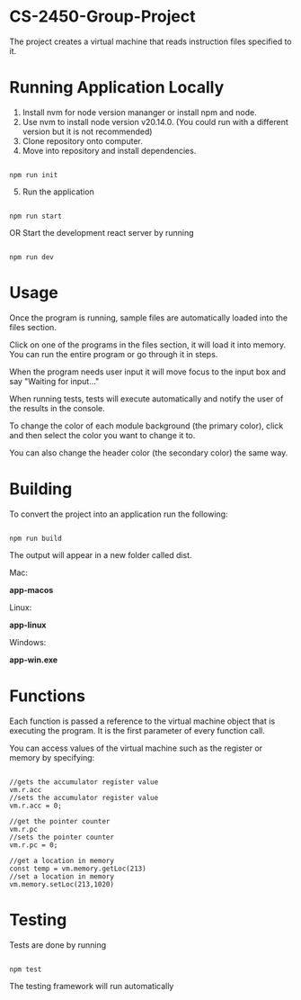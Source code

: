 # CS-2450-Group-Project

The project creates a virtual machine that reads instruction files specified to it.

# Running Application Locally

1. Install nvm for node version mananger or install npm and node.
2. Use nvm to install node version v20.14.0. (You could run with a different version but it is not recommended)
3. Clone repository onto computer.
4. Move into repository and install dependencies.
```

npm run init

```

5. Run the application
```

npm run start

```

OR Start the development react server by running
```

npm run dev

```

# Usage

Once the program is running, sample files are automatically loaded into the files section.

Click on one of the programs in the files section, it will load it into memory.
You can run the entire program or go through it in steps.

When the program needs user input it will move focus to the input box and say "Waiting for input..."

When running tests, tests will execute automatically and notify the user of the results in the console.

To change the color of each module background (the primary color), click and then select the color you want to change it to.

You can also change the header color (the secondary color) the same way.

# Building

To convert the project into an application run the following:
```

npm run build

```

The output will appear in a new folder called dist.

Mac:

**app-macos**

Linux:

**app-linux**

Windows:

**app-win.exe**

# Functions

Each function is passed a reference to the virtual machine object that is executing the program.
It is the first parameter of every function call.

You can access values of the virtual machine such as the register or memory by specifying:
```

//gets the accumulator register value
vm.r.acc
//sets the accumulator register value
vm.r.acc = 0;

//get the pointer counter
vm.r.pc
//sets the pointer counter
vm.r.pc = 0;

//get a location in memory
const temp = vm.memory.getLoc(213)
//set a location in memory
vm.memory.setLoc(213,1020)

```

# Testing

Tests are done by running
```

npm test

```
The testing framework will run automatically

```
